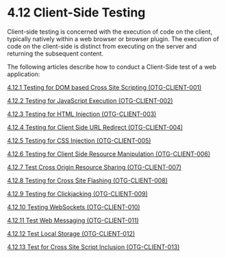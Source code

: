 # 4.12 Client-Side Testing

Client-side testing is concerned with the execution of code on the client, typically natively within a web browser or browser plugin. The execution of code on the client-side is distinct from executing on the server and returning the subsequent content.

The following articles describe how to conduct a Client-Side test of a web application:

[4.12.1 Testing for DOM based Cross Site Scripting (OTG-CLIENT-001)](4.12.1_Testing_for_DOM-based_Cross_Site_Scripting_OTG-CLIENT-001.md)

[4.12.2 Testing for JavaScript Execution (OTG-CLIENT-002)](4.12.2_Testing_for_JavaScript_Execution_OTG-CLIENT-002.md)

[4.12.3 Testing for HTML Injection (OTG-CLIENT-003)](4.12.3_Testing_for_HTML_Injection_OTG-CLIENT-003.md)

[4.12.4 Testing for Client Side URL Redirect (OTG-CLIENT-004)](4.12.4_Testing_for_Client_Side_URL_Redirect_OTG-CLIENT-004.md)

[4.12.5 Testing for CSS Injection (OTG-CLIENT-005)](4.12.5_Testing_for_CSS_Injection_OTG-CLIENT-005.md)

[4.12.6 Testing for Client Side Resource Manipulation (OTG-CLIENT-006)](4.12.6_Testing_for_Client_Side_Resource_Manipulation_OTG-CLIENT-006.md)

[4.12.7 Test Cross Origin Resource Sharing (OTG-CLIENT-007)](4.12.7_Testing_Cross_Origin_Resource_Sharing_OTG-CLIENT-007.md)

[4.12.8 Testing for Cross Site Flashing (OTG-CLIENT-008)](4.12.8_Testing_for_Cross_Site_Flashing_OTG-CLIENT-008.md)

[4.12.9 Testing for Clickjacking (OTG-CLIENT-009)](4.12.9_Testing_for_Clickjacking_OTG-CLIENT-009.md)

[4.12.10 Testing WebSockets (OTG-CLIENT-010)](4.12.10_Testing_WebSockets_OTG-CLIENT-010.md)

[4.12.11 Test Web Messaging (OTG-CLIENT-011)](4.12.11_Testing_Web_Messaging_OTG-CLIENT-011.md)

[4.12.12 Test Local Storage (OTG-CLIENT-012)](4.12.12_Testing_Web_Storage_OTG-CLIENT-012.md)

[4.12.13 Test for Cross Site Script Inclusion (OTG-CLIENT-013)](4.12.13_Testing_for_Cross_Site_Script_Inclusion_OTG-CLIENT-013.md)
